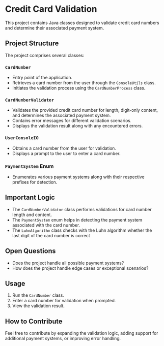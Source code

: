 # Credit Card Validation

This project contains Java classes designed to validate credit card numbers and determine their associated payment system.

## Project Structure

The project comprises several classes:

### `CardNumber`

- Entry point of the application.
- Retrieves a card number from the user through the `ConsoleUtils` class.
- Initiates the validation process using the `CardNumberProcess` class.

### `CardNumberValidator`

- Validates the provided credit card number for length, digit-only content, and determines the associated payment system.
- Contains error messages for different validation scenarios.
- Displays the validation result along with any encountered errors.

### `UserConsoleIO`

- Obtains a card number from the user for validation.
- Displays a prompt to the user to enter a card number.

### `PaymentSystem` Enum

- Enumerates various payment systems along with their respective prefixes for detection.


## Important Logic

- The `CardNumberValidator` class performs validations for card number length and content.
- The `PaymentSystem` enum helps in detecting the payment system associated with the card number.
- The `LuhnAlgorithm` class checks with the Luhn algorithm whether the last digit of the card number is correct

## Open Questions

- Does the project handle all possible payment systems?
- How does the project handle edge cases or exceptional scenarios?

## Usage

1. Run the `CardNumber` class.
2. Enter a card number for validation when prompted.
3. View the validation result.

## How to Contribute

Feel free to contribute by expanding the validation logic, adding support for additional payment systems, or improving error handling.
